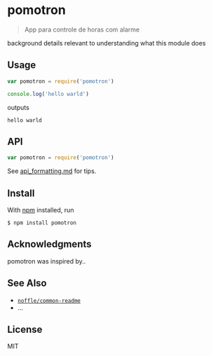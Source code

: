 # pomotron

> App para controle de horas com alarme

background details relevant to understanding what this module does

## Usage

```js
var pomotron = require('pomotron')

console.log('hello warld')
```

outputs

```
hello warld
```

## API

```js
var pomotron = require('pomotron')
```

See [api_formatting.md](api_formatting.md) for tips.

## Install

With [npm](https://npmjs.org/) installed, run

```
$ npm install pomotron
```

## Acknowledgments

pomotron was inspired by..

## See Also

- [`noffle/common-readme`](https://github.com/noffle/common-readme)
- ...

## License

MIT

